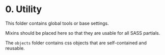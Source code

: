 # 0. Utility
This folder contains global tools or base settings.

Mixins should be placed here so that they are usable for all SASS partials.

The `objects` folder contains css objects that are self-contained and reusable.
